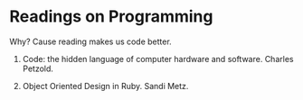 # Readings on Programming

Why? Cause reading makes us code better.

1. Code: the hidden language of computer hardware and software.
   Charles Petzold.

2. Object Oriented Design in Ruby.
   Sandi Metz.
